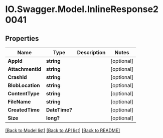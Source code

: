 # IO.Swagger.Model.InlineResponse20041
## Properties

Name | Type | Description | Notes
------------ | ------------- | ------------- | -------------
**AppId** | **string** |  | [optional] 
**AttachmentId** | **string** |  | [optional] 
**CrashId** | **string** |  | [optional] 
**BlobLocation** | **string** |  | [optional] 
**ContentType** | **string** |  | [optional] 
**FileName** | **string** |  | [optional] 
**CreatedTime** | **DateTime?** |  | [optional] 
**Size** | **long?** |  | [optional] 

[[Back to Model list]](../README.md#documentation-for-models) [[Back to API list]](../README.md#documentation-for-api-endpoints) [[Back to README]](../README.md)

